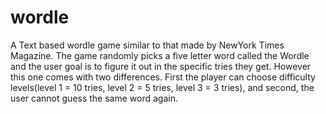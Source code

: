 # wordle
 A Text based wordle game similar to that made by NewYork Times Magazine. The game randomly picks a five letter word called the Wordle and the user goal is to figure it out in the specific tries they get. However this one comes with two differences. First the player can choose difficulty levels(level 1 = 10 tries, level 2 = 5 tries, level 3 = 3 tries), and second, the user cannot guess the same word again.

